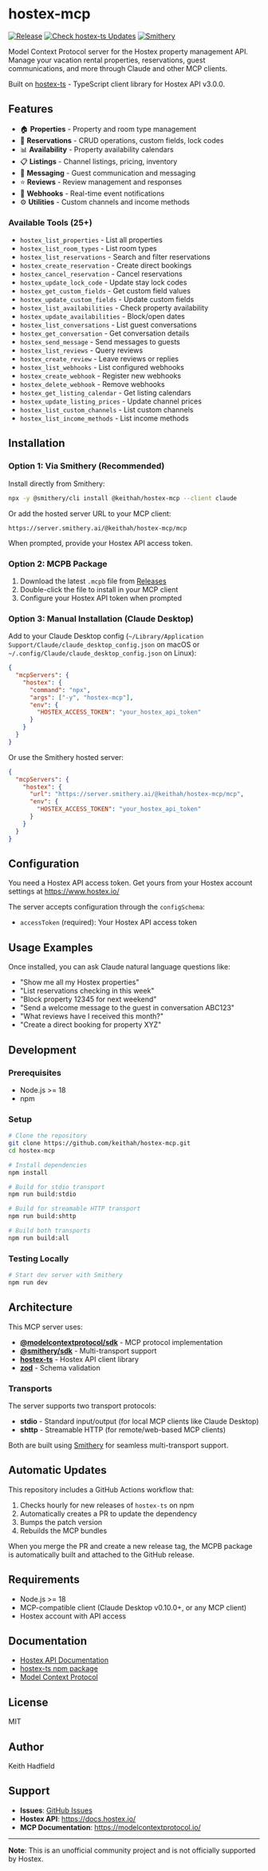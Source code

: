 # hostex-mcp

[![Release](https://github.com/keithah/hostex-mcp/actions/workflows/release.yml/badge.svg)](https://github.com/keithah/hostex-mcp/actions/workflows/release.yml)
[![Check hostex-ts Updates](https://github.com/keithah/hostex-mcp/actions/workflows/check-npm-updates.yml/badge.svg)](https://github.com/keithah/hostex-mcp/actions/workflows/check-npm-updates.yml)
[![Smithery](https://smithery.ai/badge/@keithah/hostex-mcp)](https://smithery.ai/server/@keithah/hostex-mcp)

Model Context Protocol server for the Hostex property management API. Manage your vacation rental properties, reservations, guest communications, and more through Claude and other MCP clients.

Built on [hostex-ts](https://www.npmjs.com/package/hostex-ts) - TypeScript client library for Hostex API v3.0.0.

## Features

- 🏠 **Properties** - Property and room type management
- 📅 **Reservations** - CRUD operations, custom fields, lock codes
- 📊 **Availability** - Property availability calendars
- 📋 **Listings** - Channel listings, pricing, inventory
- 💬 **Messaging** - Guest communication and messaging
- ⭐ **Reviews** - Review management and responses
- 🔗 **Webhooks** - Real-time event notifications
- ⚙️ **Utilities** - Custom channels and income methods

### Available Tools (25+)

- `hostex_list_properties` - List all properties
- `hostex_list_room_types` - List room types
- `hostex_list_reservations` - Search and filter reservations
- `hostex_create_reservation` - Create direct bookings
- `hostex_cancel_reservation` - Cancel reservations
- `hostex_update_lock_code` - Update stay lock codes
- `hostex_get_custom_fields` - Get custom field values
- `hostex_update_custom_fields` - Update custom fields
- `hostex_list_availabilities` - Check property availability
- `hostex_update_availabilities` - Block/open dates
- `hostex_list_conversations` - List guest conversations
- `hostex_get_conversation` - Get conversation details
- `hostex_send_message` - Send messages to guests
- `hostex_list_reviews` - Query reviews
- `hostex_create_review` - Leave reviews or replies
- `hostex_list_webhooks` - List configured webhooks
- `hostex_create_webhook` - Register new webhooks
- `hostex_delete_webhook` - Remove webhooks
- `hostex_get_listing_calendar` - Get listing calendars
- `hostex_update_listing_prices` - Update channel prices
- `hostex_list_custom_channels` - List custom channels
- `hostex_list_income_methods` - List income methods

## Installation

### Option 1: Via Smithery (Recommended)

Install directly from Smithery:

```bash
npx -y @smithery/cli install @keithah/hostex-mcp --client claude
```

Or add the hosted server URL to your MCP client:

```
https://server.smithery.ai/@keithah/hostex-mcp/mcp
```

When prompted, provide your Hostex API access token.

### Option 2: MCPB Package

1. Download the latest `.mcpb` file from [Releases](https://github.com/keithah/hostex-mcp/releases)
2. Double-click the file to install in your MCP client
3. Configure your Hostex API token when prompted

### Option 3: Manual Installation (Claude Desktop)

Add to your Claude Desktop config (`~/Library/Application Support/Claude/claude_desktop_config.json` on macOS or `~/.config/Claude/claude_desktop_config.json` on Linux):

```json
{
  "mcpServers": {
    "hostex": {
      "command": "npx",
      "args": ["-y", "hostex-mcp"],
      "env": {
        "HOSTEX_ACCESS_TOKEN": "your_hostex_api_token"
      }
    }
  }
}
```

Or use the Smithery hosted server:

```json
{
  "mcpServers": {
    "hostex": {
      "url": "https://server.smithery.ai/@keithah/hostex-mcp/mcp",
      "env": {
        "HOSTEX_ACCESS_TOKEN": "your_hostex_api_token"
      }
    }
  }
}
```

## Configuration

You need a Hostex API access token. Get yours from your Hostex account settings at https://www.hostex.io/

The server accepts configuration through the `configSchema`:

- `accessToken` (required): Your Hostex API access token

## Usage Examples

Once installed, you can ask Claude natural language questions like:

- "Show me all my Hostex properties"
- "List reservations checking in this week"
- "Block property 12345 for next weekend"
- "Send a welcome message to the guest in conversation ABC123"
- "What reviews have I received this month?"
- "Create a direct booking for property XYZ"

## Development

### Prerequisites

- Node.js >= 18
- npm

### Setup

```bash
# Clone the repository
git clone https://github.com/keithah/hostex-mcp.git
cd hostex-mcp

# Install dependencies
npm install

# Build for stdio transport
npm run build:stdio

# Build for streamable HTTP transport
npm run build:shttp

# Build both transports
npm run build:all
```

### Testing Locally

```bash
# Start dev server with Smithery
npm run dev
```

## Architecture

This MCP server uses:

- **[@modelcontextprotocol/sdk](https://www.npmjs.com/package/@modelcontextprotocol/sdk)** - MCP protocol implementation
- **[@smithery/sdk](https://www.npmjs.com/package/@smithery/sdk)** - Multi-transport support
- **[hostex-ts](https://www.npmjs.com/package/hostex-ts)** - Hostex API client library
- **[zod](https://www.npmjs.com/package/zod)** - Schema validation

### Transports

The server supports two transport protocols:

- **stdio** - Standard input/output (for local MCP clients like Claude Desktop)
- **shttp** - Streamable HTTP (for remote/web-based MCP clients)

Both are built using [Smithery](https://smithery.ai) for seamless multi-transport support.

## Automatic Updates

This repository includes a GitHub Actions workflow that:

1. Checks hourly for new releases of `hostex-ts` on npm
2. Automatically creates a PR to update the dependency
3. Bumps the patch version
4. Rebuilds the MCP bundles

When you merge the PR and create a new release tag, the MCPB package is automatically built and attached to the GitHub release.

## Requirements

- Node.js >= 18
- MCP-compatible client (Claude Desktop v0.10.0+, or any MCP client)
- Hostex account with API access

## Documentation

- [Hostex API Documentation](https://docs.hostex.io/)
- [hostex-ts npm package](https://www.npmjs.com/package/hostex-ts)
- [Model Context Protocol](https://modelcontextprotocol.io/)

## License

MIT

## Author

Keith Hadfield

## Support

- **Issues**: [GitHub Issues](https://github.com/keithah/hostex-mcp/issues)
- **Hostex API**: https://docs.hostex.io/
- **MCP Documentation**: https://modelcontextprotocol.io/

---

**Note**: This is an unofficial community project and is not officially supported by Hostex.
